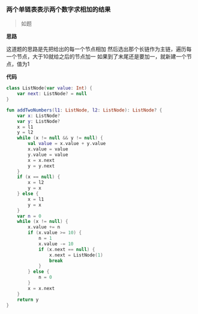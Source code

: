 ### 两个单链表表示两个数字求相加的结果
> 如题

**思路**

这道题的思路是先把给出的每一个节点相加
然后选出那个长链作为主链，遍历每一个节点，大于10就给之后的节点加一
如果到了末尾还是要加一，就新建一个节点，值为1

**代码**

```kotlin
class ListNode(var value: Int) {
    var next: ListNode? = null
}

fun addTwoNumbers(l1: ListNode, l2: ListNode): ListNode? {
    var x: ListNode?
    var y: ListNode?
    x = l1
    y = l2
    while (x != null && y != null) {
        val value = x.value + y.value
        x.value = value
        y.value = value
        x = x.next
        y = y.next
    }
    if (x == null) {
        x = l2
        y = x
    } else {
        x = l1
        y = x
    }
    var n = 0
    while (x != null) {
        x.value += n
        if (x.value >= 10) {
            n = 1
            x.value -= 10
            if (x.next == null) {
                x.next = ListNode(1)
                break
            }
        } else {
            n = 0
        }
        x = x.next
    }
    return y
}
```

